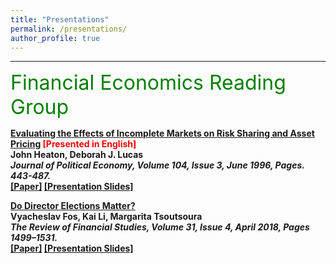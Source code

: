 ```yaml
---
title: "Presentations"
permalink: /presentations/
author_profile: true
---
```


---

<font size="6" color="green">Financial Economics Reading Group</font>
<br/> 

<b>[Evaluating the Effects of Incomplete Markets on Risk Sharing and Asset Pricing]() <font color="red">[Presented in English]</font> </b><br>
<b>John Heaton, Deborah J. Lucas<br>
<i> Journal of Political Economy, Volume 104, Issue 3, June 1996, Pages. 443-487. </i><br>
[[Paper]](https://www.jstor.org/stable/2138860)
[[Presentation Slides]]()

<b>[Do Director Elections Matter?](https://teias.institute/seminar-2/)</b><br>
<b>Vyacheslav Fos‚ Kai Li, Margarita Tsoutsoura<br>
<i> The Review of Financial Studies, Volume 31, Issue 4, April 2018, Pages 1499–1531. </i><br>
[[Paper]](https://doi.org/10.1093/rfs/hhx078)
[[Presentation Slides]]()
